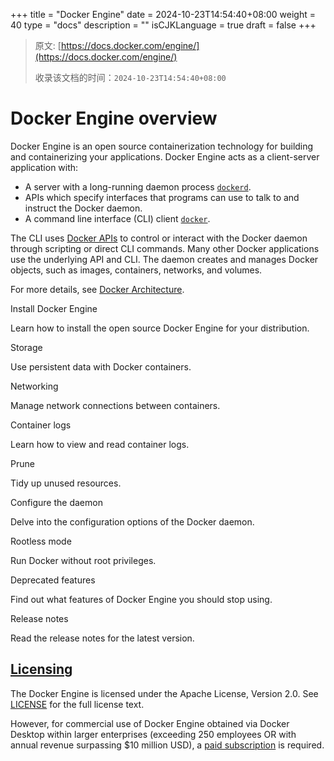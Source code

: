 +++
title = "Docker Engine"
date = 2024-10-23T14:54:40+08:00
weight = 40
type = "docs"
description = ""
isCJKLanguage = true
draft = false
+++

> 原文: [https://docs.docker.com/engine/](https://docs.docker.com/engine/)
>
> 收录该文档的时间：`2024-10-23T14:54:40+08:00`

# Docker Engine overview

Docker Engine is an open source containerization technology for building and containerizing your applications. Docker Engine acts as a client-server application with:

- A server with a long-running daemon process [`dockerd`](https://docs.docker.com/reference/cli/dockerd).
- APIs which specify interfaces that programs can use to talk to and instruct the Docker daemon.
- A command line interface (CLI) client [`docker`](https://docs.docker.com/reference/cli/docker/).

The CLI uses [Docker APIs](https://docs.docker.com/reference/api/engine/) to control or interact with the Docker daemon through scripting or direct CLI commands. Many other Docker applications use the underlying API and CLI. The daemon creates and manages Docker objects, such as images, containers, networks, and volumes.

For more details, see [Docker Architecture](https://docs.docker.com/get-started/docker-overview/#docker-architecture).



Install Docker Engine

Learn how to install the open source Docker Engine for your distribution.



Storage

Use persistent data with Docker containers.



Networking

Manage network connections between containers.



Container logs

Learn how to view and read container logs.



Prune

Tidy up unused resources.



Configure the daemon

Delve into the configuration options of the Docker daemon.



Rootless mode

Run Docker without root privileges.



Deprecated features

Find out what features of Docker Engine you should stop using.



Release notes

Read the release notes for the latest version.

## [Licensing](https://docs.docker.com/engine/#licensing)

The Docker Engine is licensed under the Apache License, Version 2.0. See [LICENSE](https://github.com/moby/moby/blob/master/LICENSE) for the full license text.

However, for commercial use of Docker Engine obtained via Docker Desktop within larger enterprises (exceeding 250 employees OR with annual revenue surpassing $10 million USD), a [paid subscription](https://www.docker.com/pricing/) is required.
